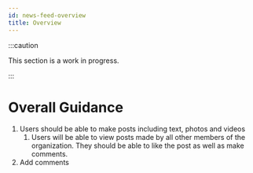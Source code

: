 ```yaml
---
id: news-feed-overview
title: Overview
---
```


:::caution

This section is a work in progress.

:::

# Overall Guidance

1. Users should be able to make posts including text, photos and videos
    1. Users will be able to view posts made by all other members of the organization. They should be able to like the post as well as make comments.
2. Add comments
